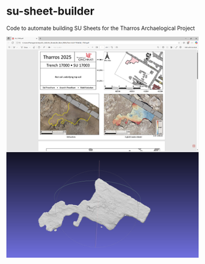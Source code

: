 # su-sheet-builder
Code to automate building SU Sheets for the Tharros Archaelogical Project 

![alt text](su_sheet_example.png) ![alt text](ShapeFile.png)